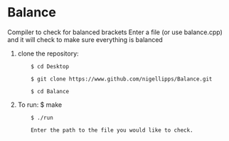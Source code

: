 # Balance
Compiler to check for balanced brackets
Enter a file (or use balance.cpp) and it will check to make sure everything is balanced

1) clone the repository:

           $ cd Desktop
           
           $ git clone https://www.github.com/nigellipps/Balance.git
           
           $ cd Balance
           

2) To run: $ make

           $ ./run
           
           Enter the path to the file you would like to check.

